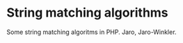 String matching algorithms
==============

Some string matching algoritms in PHP.
Jaro, Jaro-Winkler.
